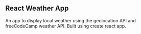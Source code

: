 ## React Weather App
An app to display local weather using the geolocation API and freeCodeCamp weather API.
Built using create react app.